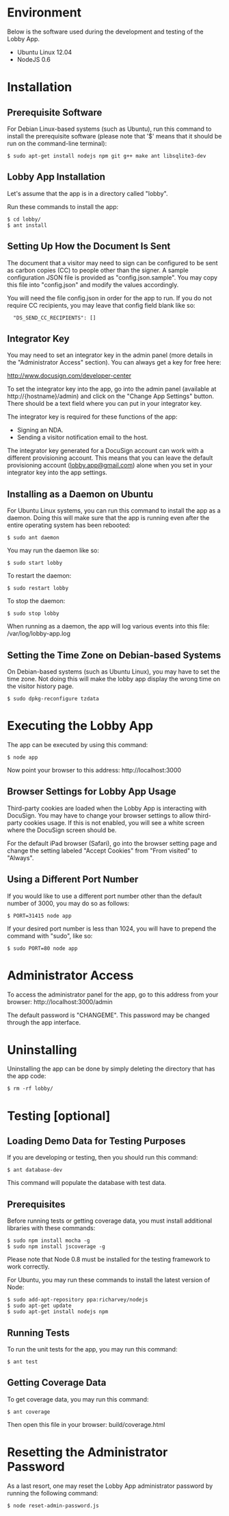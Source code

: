 Environment
===========

Below is the software used during the development and testing of the Lobby App.

* Ubuntu Linux 12.04
* NodeJS 0.6

Installation
============

Prerequisite Software
---------------------

For Debian Linux-based systems (such as Ubuntu), run this command to
install the prerequisite software (please note that '$' means that it
should be run on the command-line terminal):

```
$ sudo apt-get install nodejs npm git g++ make ant libsqlite3-dev
```

Lobby App Installation
----------------------

Let's assume that the app is in a directory called "lobby".

Run these commands to install the app:

```
$ cd lobby/
$ ant install
```

Setting Up How the Document Is Sent
-----------------------------------

The document that a visitor may need to sign can be configured to be sent
as carbon copies (CC) to people other than the signer. A sample
configuration JSON file is provided as "config.json.sample". You may copy
this file into "config.json" and modify the values accordingly.

You will need the file config.json in order for the app to run. If you do
not require CC recipients, you may leave that config field blank like so:

```
  "DS_SEND_CC_RECIPIENTS": []
```

Integrator Key
--------------

You may need to set an integrator key in the admin panel (more details in the
"Administrator Access" section). You can always get a key for free here:

http://www.docusign.com/developer-center

To set the integrator key into the app, go into the admin panel (available at
http://{hostname}/admin) and click on the "Change App Settings" button. There
should be a text field where you can put in your integrator key.

The integrator key is required for these functions of the app:

* Signing an NDA.
* Sending a visitor notification email to the host.

The integrator key generated for a DocuSign account can work with a different
provisioning account. This means that you can leave the default provisioning
account (lobby.app@gmail.com) alone when you set in your integrator key into
the app settings.

Installing as a Daemon on Ubuntu
--------------------------------

For Ubuntu Linux systems, you can run this command to install the app as a
daemon. Doing this will make sure that the app is running even after the
entire operating system has been rebooted:

```
$ sudo ant daemon
```

You may run the daemon like so:

```
$ sudo start lobby
```

To restart the daemon:

```
$ sudo restart lobby
```

To stop the daemon:

```
$ sudo stop lobby
```

When running as a daemon, the app will log various events into this file:
/var/log/lobby-app.log

Setting the Time Zone on Debian-based Systems
---------------------------------------------

On Debian-based systems (such as Ubuntu Linux), you may have to set the time
zone. Not doing this will make the lobby app display the wrong time on the
visitor history page.

```
$ sudo dpkg-reconfigure tzdata
```


Executing the Lobby App
=======================

The app can be executed by using this command:

```
$ node app
```

Now point your browser to this address: http://localhost:3000


Browser Settings for Lobby App Usage
------------------------------------

Third-party cookies are loaded when the Lobby App is interacting with DocuSign.
You may have to change your browser settings to allow third-party cookies
usage. If this is not enabled, you will see a white screen where the DocuSign
screen should be.

For the default iPad browser (Safari), go into the browser setting page and
change the setting labeled "Accept Cookies" from "From visited" to "Always".


Using a Different Port Number
-----------------------------

If you would like to use a different port number other than the default
number of 3000, you may do so as follows:

```
$ PORT=31415 node app
```

If your desired port number is less than 1024, you will have to prepend the
command with "sudo", like so:

```
$ sudo PORT=80 node app
```


Administrator Access
====================

To access the administrator panel for the app, go to this address from your
browser: http://localhost:3000/admin

The default password is "CHANGEME". This password may be changed through the
app interface.


Uninstalling
============

Uninstalling the app can be done by simply deleting the directory that has
the app code:

```
$ rm -rf lobby/
```


Testing [optional]
==================

Loading Demo Data for Testing Purposes
--------------------------------------

If you are developing or testing, then you should run this command:

```
$ ant database-dev
```

This command will populate the database with test data.

Prerequisites
-------------

Before running tests or getting coverage data, you must install additional
libraries with these commands:

```
$ sudo npm install mocha -g
$ sudo npm install jscoverage -g
```

Please note that Node 0.8 must be installed for the testing framework to work
correctly.

For Ubuntu, you may run these commands to install the latest version of Node:
```
$ sudo add-apt-repository ppa:richarvey/nodejs
$ sudo apt-get update
$ sudo apt-get install nodejs npm
```

Running Tests
-------------

To run the unit tests for the app, you may run this command:

```
$ ant test
```

Getting Coverage Data
---------------------

To get coverage data, you may run this command:

```
$ ant coverage
```

Then open this file in your browser: build/coverage.html


Resetting the Administrator Password
====================================

As a last resort, one may reset the Lobby App administrator password by
running the following command:

```
$ node reset-admin-password.js
```


